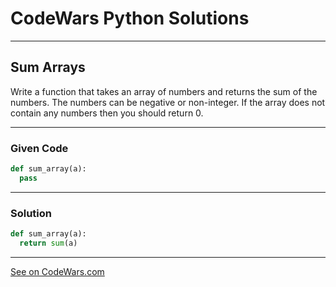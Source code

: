# CodeWars Python Solutions

---

## Sum Arrays



Write a function that takes an array of numbers and returns the sum of the numbers. The numbers can be negative or non-integer. If the array does not contain any numbers then you should return 0.

---

### Given Code
```python
def sum_array(a):
  pass
 ```

---

### Solution
```python
def sum_array(a):
  return sum(a)
```    


-------

[See on CodeWars.com](https://www.codewars.com/kata/53dc54212259ed3d4f00071c/train/python)
